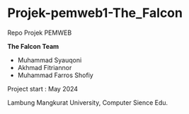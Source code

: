 # Projek-pemweb1-The_Falcon
Repo Projek PEMWEB

**The Falcon Team**
- Muhammad Syauqoni 
- Akhmad Fitriannor
- Muhammad Farros Shofiy
  
Project start : May 2024

Lambung Mangkurat University, Computer Sience Edu.

